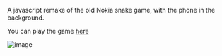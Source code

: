 A javascript remake of the old Nokia snake game, with the phone in the background.

You can play the game [here](https://www.maor.io/nokia-snake)

![image](https://github.com/user-attachments/assets/4e71297b-b218-4dde-a98f-40e79d2bb890)

